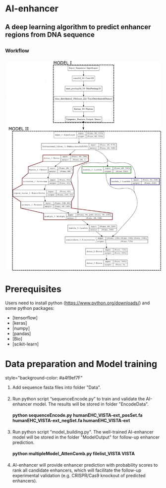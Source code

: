 # AI-enhancer
## A deep learning algorithm to predict enhancer regions from DNA sequence <h2> 
### Workflow <h3> 
![GitHub Logo](/images/Model_plot.png)

# Prerequisites
  Users need to install python (https://www.python.org/downloads/) and some python packages:
   * [tensorflow]
   * [keras]
   * [numpy]
   * [pandas]
   * [Bio]
   * [scikit-learn]
   
# Data preparation and Model training
style="background-color: #a4f9ef7F"
 1. Add sequence fasta files into folder "Data". <h4> 
 2. Run python script “sequenceEncode.py” to train and validate the AI-enhancer model. The results will be stored in folder "EncodeData". <h4> 
    python sequenceEncode.py humanEHC_VISTA-ext_posSet.fa humanEHC_VISTA-ext_negSet.fa humanEHC_VISTA-ext<h4> 
 3. Run python script "model_building.py". The well-trained AI-enhancer model will be stored in the folder "ModelOutput" for follow-up enhancer prediction. <h4> 
    python multipleModel_AttenComb.py filelist_VISTA VISTA<h4> 
 4. AI-enhancer will provide enhancer prediction with probability scores to rank all candidate enhancers, which will facilitate the follow-up experimental validation (e.g. CRISPR/Cas9 knockout of predicted enhancers). <h4>
